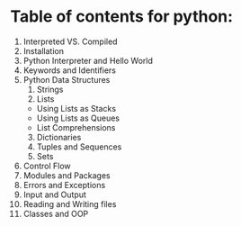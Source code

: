 # Table of contents for python:

1. Interpreted VS. Compiled
2. Installation
3. Python Interpreter and Hello World
4. Keywords and Identifiers
5. Python Data Structures
   1.  Strings
   2.  Lists
    - Using Lists as Stacks
    - Using Lists as Queues
    - List Comprehensions
    3.  Dictionaries
    4.  Tuples and Sequences
    5.  Sets
6. Control Flow
7. Modules and Packages
8. Errors and Exceptions
9. Input and Output
10. Reading and Writing files
11. Classes and OOP

